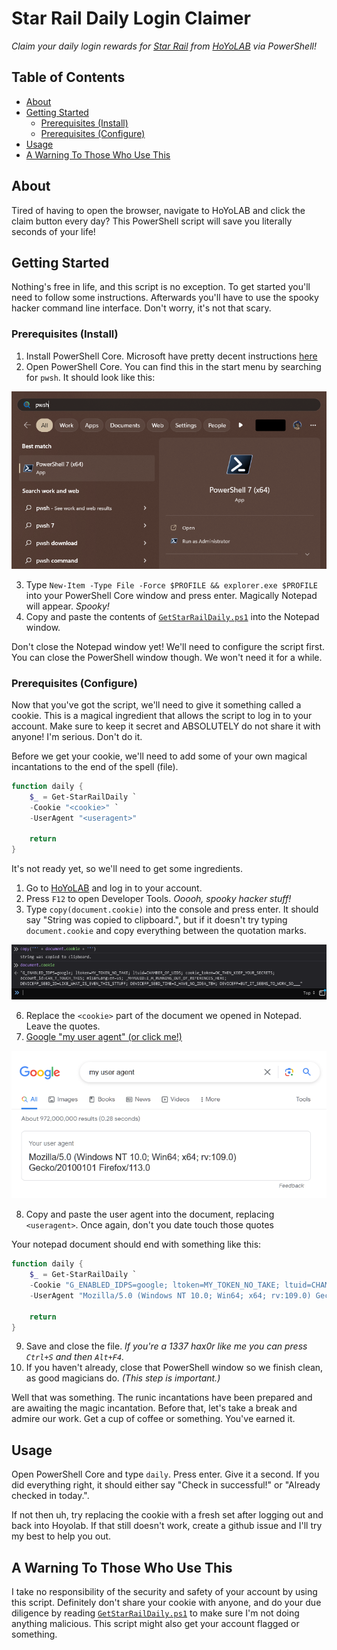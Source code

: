 <!-- omit in toc -->
# Star Rail Daily Login Claimer

*Claim your daily login rewards for [Star Rail](https://hsr.hoyoverse.com/en/) from [HoYoLAB](https://hoyolab.com) via PowerShell!*

<!-- omit in toc -->
## Table of Contents

- [About](#about)
- [Getting Started](#getting-started)
  - [Prerequisites (Install)](#prerequisites-install)
  - [Prerequisites (Configure)](#prerequisites-configure)
- [Usage](#usage)
- [A Warning To Those Who Use This](#a-warning-to-those-who-use-this)

## About

Tired of having to open the browser, navigate to HoYoLAB and click the claim
button every day? This PowerShell script will save you literally seconds of your
life!

## Getting Started

Nothing's free in life, and this script is no exception. To get started you'll
need to follow some instructions. Afterwards you'll have to use the spooky
hacker command line interface. Don't worry, it's not that scary.

### Prerequisites (Install)

1. Install PowerShell Core. Microsoft have pretty decent instructions
   [here](https://learn.microsoft.com/en-us/powershell/scripting/install/installing-powershell-on-windows?view=powershell-7.3)
2. Open PowerShell Core. You can find this in the start menu by searching for
   `pwsh`. It should look like this:  

![PowerShell Core in the start menu](./res/start_menu_powershell_core.png)

3. Type `New-Item -Type File -Force $PROFILE && explorer.exe $PROFILE` into your
   PowerShell Core window and press enter. Magically Notepad will appear.
   _Spooky!_
4. Copy and paste the contents of [`GetStarRailDaily.ps1`](./GetStarRailDaily.ps1)
   into the Notepad window.

Don't close the Notepad window yet! We'll need to configure the script first.
You can close the PowerShell window though. We won't need it for a while.

### Prerequisites (Configure)

Now that you've got the script, we'll need to give it something called a cookie.
This is a magical ingredient that allows the script to log in to your account.
Make sure to keep it secret and ABSOLUTELY do not share it with anyone! I'm
serious. Don't do it.

Before we get your cookie, we'll need to add some of your own magical
incantations to the end of the spell (file).

```powershell
function daily {
    $_ = Get-StarRailDaily `
    -Cookie "<cookie>" `
    -UserAgent "<useragent>"

    return
}
```

It's not ready yet, so we'll need to get some ingredients.

1. Go to [HoYoLAB](http://hoyolab.com) and log in to your account.
2. Press `F12` to open Developer Tools. _Ooooh, spooky hacker stuff!_
3. Type `copy(document.cookie)` into the console and press enter.
   It should say "String was copied to clipboard.", but if it doesn't try typing
   `document.cookie` and copy everything between the quotation marks.

![Getting hoyolab cookies from the console](./res/hoyolab_cookies.png)

6. Replace the `<cookie>` part of the document we opened in Notepad. Leave the
   quotes.
7. [Google "my user agent" (or click me!)](https://www.google.com/search?q=my%20user%20agent)

![Google my user agent](./res/google_user_agent.png)

8. Copy and paste the user agent into the document, replacing `<useragent>`.
   Once again, don't you date touch those quotes

Your notepad document should end with something like this:

```powershell
function daily {
    $_ = Get-StarRailDaily `
    -Cookie "G_ENABLED_IDPS=google; ltoken=MY_TOKEN_NO_TAKE; ltuid=CHAMBER_OF_UIDS; cookie_token=OK_THEN_KEEP_YOUR_SECRETS; account_id=CAN_T_TOUCH_THIS; mi18nLang=en-us; _MHYUUID=I_M_RUNNING_OUT_OF_REFERENCES_HERE; DEVICEFP_SEED_ID=LIKE_WHAT_IS_EVEN_THIS_STTUFF; DEVICEFP_SEED_TIME=I_HAVE_NO_IDEA_TBH; DEVICEFP=BUT_IT_SEEMS_TO_WORK_SO___" `
    -UserAgent "Mozilla/5.0 (Windows NT 10.0; Win64; x64; rv:109.0) Gecko/20100101 Firefox/113.0"

    return
}
```

9. Save and close the file. _If you're a 1337 hax0r like me you can press
   `Ctrl+S` and then `Alt+F4`._
10. If you haven't already, close that PowerShell window so we finish clean, as
    good magicians do. _(This step is important.)_

Well that was something. The runic incantations have been prepared and are
awaiting the magic incantation. Before that, let's take a break and admire our
work. Get a cup of coffee or something. You've earned it.

## Usage

Open PowerShell Core and type `daily`. Press enter. Give it a second. If you did
everything right, it should either say "Check in successful!" or "Already
checked in today.". 

If not then uh, try replacing the cookie with a fresh set after logging out and
back into Hoyolab. If that still doesn't work, create a github issue and I'll
try my best to help you out.

## A Warning To Those Who Use This

I take no responsibility of the security and safety of your account by using
this script. Definitely don't share your cookie with anyone, and do your due
diligence by reading [`GetStarRailDaily.ps1`](./GetStarRailDaily.ps1) to make
sure I'm not doing anything malicious. This script might also get your account
flagged or something. 

